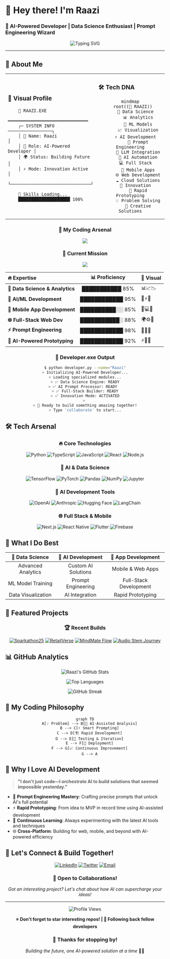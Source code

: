 # 🚀 Hey there! I'm Raazi 
### 🎯 AI-Powered Developer | Data Science Enthusiast | Prompt Engineering Wizard

<div align="center">
  
![Typing SVG](https://readme-typing-svg.herokuapp.com?font=Fira+Code&size=30&pause=1000&color=00D4AA&center=true&vCenter=true&width=600&lines=Data+Scientist+%F0%9F%93%8A;AI+Developer+%F0%9F%A4%96;Prompt+Engineer+%E2%9A%A1;Full-Stack+Creator+%F0%9F%8C%90;Problem+Solver+%F0%9F%A7%A9)

</div>

---

## 💫 About Me

<div align="center">

<table>
<tr>
<td width="50%">

### 🎨 Visual Profile

```ascii
    🚀 RAAZI.EXE
    ═══════════════════════════════
    ┌─ SYSTEM INFO ─────────────────┐
    │ 👤 Name: Raazi               │
    │ 🎯 Role: AI-Powered Developer │
    │ 🌍 Status: Building Future    │
    │ ⚡ Mode: Innovation Active    │
    └───────────────────────────────┘
    
    🔋 Skills Loading...
    ████████████████████ 100%
```

</td>
<td width="50%">

### 🛠️ Tech DNA

<div align="center">

```mermaid
mindmap
  root((🧠 RAAZI))
    🔬 Data Science
      📊 Analytics
      🤖 ML Models
      📈 Visualization
    ⚡ AI Development
      🎯 Prompt Engineering
      🔗 LLM Integration
      🚀 AI Automation
    💻 Full Stack
      📱 Mobile Apps
      🌐 Web Development
      ☁️ Cloud Solutions
    🎨 Innovation
      🔄 Rapid Prototyping
      💡 Problem Solving
      🌟 Creative Solutions
```

</div>

</td>
</tr>
</table>

</div>

<div align="center">

### 🎯 My Coding Arsenal

<img src="https://skillicons.dev/icons?i=python,typescript,javascript,react,nodejs,tensorflow,pytorch,nextjs,flutter,firebase&theme=dark" />

### 🚀 Current Mission
<img src="https://capsule-render.vercel.app/api?type=waving&color=gradient&customColorList=6,11,20&height=100&section=header&text=Building%20Tomorrow%20with%20AI&fontSize=24&fontColor=white&animation=twinkling" />

</div>

<div align="center">

| 🔥 **Expertise** | 📊 **Proficiency** | 🎨 **Visual** |
|:---|:---:|:---|
| **🔬 Data Science & Analytics** | ███████████ 85% | 📊📈📉 |
| **🤖 AI/ML Development** | ████████████ 95% | 🧠⚡🔮 |
| **📱 Mobile App Development** | ██████████░░ 85% | 📱💻🚀 |
| **🌐 Full-Stack Web Dev** | ███████████░ 88% | 🌍⚙️🔧 |
| **⚡ Prompt Engineering** | ████████████ 98% | 🎯🔥💡 |
| **🎯 AI-Powered Prototyping** | ████████████ 92% | ⚡🚀✨ |

</div>

<div align="center">

### 💬 Developer.exe Output
```bash
$ python developer.py --name="Raazi"
> Initializing AI-Powered Developer...
> Loading specialized modules...
> ✅ Data Science Engine: READY
> ✅ AI Prompt Processor: READY  
> ✅ Full-Stack Builder: READY
> ✅ Innovation Mode: ACTIVATED
> 
> 🚀 Ready to build something amazing together!
> Type 'collaborate' to start...
```

</div>

## 🛠️ Tech Arsenal

<div align="center">

### 🔥 Core Technologies
![Python](https://img.shields.io/badge/Python-3776AB?style=for-the-badge&logo=python&logoColor=white)
![TypeScript](https://img.shields.io/badge/TypeScript-007ACC?style=for-the-badge&logo=typescript&logoColor=white)
![JavaScript](https://img.shields.io/badge/JavaScript-F7DF1E?style=for-the-badge&logo=javascript&logoColor=black)
![React](https://img.shields.io/badge/React-20232A?style=for-the-badge&logo=react&logoColor=61DAFB)
![Node.js](https://img.shields.io/badge/Node.js-43853D?style=for-the-badge&logo=node.js&logoColor=white)

### 🧠 AI & Data Science
![TensorFlow](https://img.shields.io/badge/TensorFlow-FF6F00?style=for-the-badge&logo=tensorflow&logoColor=white)
![PyTorch](https://img.shields.io/badge/PyTorch-EE4C2C?style=for-the-badge&logo=pytorch&logoColor=white)
![Pandas](https://img.shields.io/badge/Pandas-150458?style=for-the-badge&logo=pandas&logoColor=white)
![NumPy](https://img.shields.io/badge/NumPy-013243?style=for-the-badge&logo=numpy&logoColor=white)
![Jupyter](https://img.shields.io/badge/Jupyter-F37626?style=for-the-badge&logo=jupyter&logoColor=white)

### 🚀 AI Development Tools
![OpenAI](https://img.shields.io/badge/OpenAI-412991?style=for-the-badge&logo=openai&logoColor=white)
![Anthropic](https://img.shields.io/badge/Claude-000000?style=for-the-badge&logo=anthropic&logoColor=white)
![Hugging Face](https://img.shields.io/badge/🤗%20Hugging%20Face-FFD21E?style=for-the-badge&logoColor=black)
![LangChain](https://img.shields.io/badge/🦜%20LangChain-121212?style=for-the-badge&logoColor=white)

### 🌐 Full Stack & Mobile
![Next.js](https://img.shields.io/badge/Next.js-000000?style=for-the-badge&logo=nextdotjs&logoColor=white)
![React Native](https://img.shields.io/badge/React_Native-20232A?style=for-the-badge&logo=react&logoColor=61DAFB)
![Flutter](https://img.shields.io/badge/Flutter-02569B?style=for-the-badge&logo=flutter&logoColor=white)
![Firebase](https://img.shields.io/badge/Firebase-FFCA28?style=for-the-badge&logo=firebase&logoColor=black)

</div>

## 🎯 What I Do Best

<div align="center">

| 🔬 **Data Science** | 🤖 **AI Development** | 📱 **App Development** |
|:---:|:---:|:---:|
| Advanced Analytics | Custom AI Solutions | Mobile & Web Apps |
| ML Model Training | Prompt Engineering | Full-Stack Development |
| Data Visualization | AI Integration | Rapid Prototyping |

</div>

## 🚀 Featured Projects

<div align="center">

### 🏆 Recent Builds

[![Sparkathon25](https://github-readme-stats.vercel.app/api/pin/?username=raazi29&repo=Sparkathon25&theme=tokyonight&hide_border=true)](https://github.com/raazi29/Sparkathon25)
[![RetailVerse](https://github-readme-stats.vercel.app/api/pin/?username=raazi29&repo=retailverse&theme=tokyonight&hide_border=true)](https://github.com/raazi29/retailverse)
[![MindMate Flow](https://github-readme-stats.vercel.app/api/pin/?username=raazi29&repo=mindmate-flow&theme=tokyonight&hide_border=true)](https://github.com/raazi29/mindmate-flow)
[![Audio Stem Journey](https://github-readme-stats.vercel.app/api/pin/?username=raazi29&repo=audio-stem-journey&theme=tokyonight&hide_border=true)](https://github.com/raazi29/audio-stem-journey)

</div>

## 📊 GitHub Analytics

<div align="center">
  
![Raazi's GitHub Stats](https://github-readme-stats.vercel.app/api?username=raazi29&show_icons=true&theme=tokyonight&hide_border=true&count_private=true)

![Top Languages](https://github-readme-stats.vercel.app/api/top-langs/?username=raazi29&layout=compact&theme=tokyonight&hide_border=true)

![GitHub Streak](https://github-readme-streak-stats.herokuapp.com/?user=raazi29&theme=tokyonight&hide_border=true)

</div>

## 🎨 My Coding Philosophy

<div align="center">

```mermaid
graph TD
    A[💡 Problem] --> B[🤖 AI-Assisted Analysis]
    B --> C[⚡ Smart Prompting]
    C --> D[🏗️ Rapid Development]
    D --> E[🧪 Testing & Iteration]
    E --> F[🚀 Deployment]
    F --> G[📈 Continuous Improvement]
    G --> A
```

</div>

## 🌟 Why I Love AI Development

> **"I don't just code—I orchestrate AI to build solutions that seemed impossible yesterday."**

- 🎯 **Prompt Engineering Mastery**: Crafting precise prompts that unlock AI's full potential
- ⚡ **Rapid Prototyping**: From idea to MVP in record time using AI-assisted development
- 🔄 **Continuous Learning**: Always experimenting with the latest AI tools and techniques
- 🌐 **Cross-Platform**: Building for web, mobile, and beyond with AI-powered efficiency

## 🤝 Let's Connect & Build Together!

<div align="center">

[![LinkedIn](https://img.shields.io/badge/LinkedIn-0077B5?style=for-the-badge&logo=linkedin&logoColor=white)](https://linkedin.com/in/raazi29)
[![Twitter](https://img.shields.io/badge/Twitter-1DA1F2?style=for-the-badge&logo=twitter&logoColor=white)](https://twitter.com/raazi29)
[![Email](https://img.shields.io/badge/Email-D14836?style=for-the-badge&logo=gmail&logoColor=white)](mailto:raazi29@gmail.com)

### 💬 Open to Collaborations!
*Got an interesting project? Let's chat about how AI can supercharge your ideas!*

</div>

---

<div align="center">

![Profile Views](https://komarev.com/ghpvc/?username=raazi29&style=for-the-badge&color=blueviolet)

**⭐ Don't forget to star interesting repos! | 🔔 Following back fellow developers**

</div>

<div align="center">
  
### 🎉 Thanks for stopping by! 
*Building the future, one AI-powered solution at a time* 🚀✨

</div>
